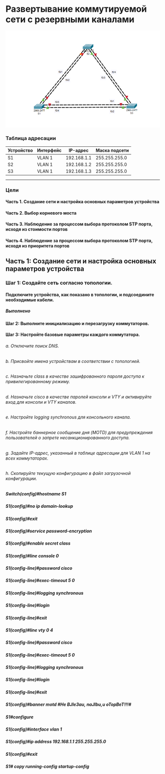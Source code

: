 # Развертывание коммутируемой сети с резервными каналами
![](schema.PNG)
### Таблица адресации
|Устройство|Интерфейс|IP-адрес   |Маска подсети|
|----------|---------|-----------|-------------|
|S1        |VLAN 1   |192.168.1.1|255.255.255.0|
|S2        |VLAN 1   |192.168.1.2|255.255.255.0|
|S3        |VLAN 1   |192.168.1.3|255.255.255.0|
------------------------------------------------
### Цели
#### Часть 1. Создание сети и настройка основных параметров устройства
#### Часть 2. Выбор корневого моста
#### Часть 3. Наблюдение за процессом выбора протоколом STP порта, исходя из стоимости портов
#### Часть 4. Наблюдение за процессом выбора протоколом STP порта, исходя из приоритета портов

## Часть 1:	Создание сети и настройка основных параметров устройства

### Шаг 1:	Создайте сеть согласно топологии.
#### Подключите устройства, как показано в топологии, и подсоедините необходимые кабели.
##### Выполнено
#### Шаг 2:	Выполните инициализацию и перезагрузку коммутаторов.
#### Шаг 3:	Настройте базовые параметры каждого коммутатора.
###### a.	Отключите поиск DNS.
###### b.	Присвойте имена устройствам в соответствии с топологией.
###### c.	Назначьте class в качестве зашифрованного пароля доступа к привилегированному режиму.
###### d.	Назначьте cisco в качестве паролей консоли и VTY и активируйте вход для консоли и VTY каналов.
###### e.	Настройте logging synchronous для консольного канала.
###### f.	Настройте баннерное сообщение дня (MOTD) для предупреждения пользователей о запрете несанкционированного доступа.
###### g.	Задайте IP-адрес, указанный в таблице адресации для VLAN 1 на всех коммутаторах.
###### h.	Скопируйте текущую конфигурацию в файл загрузочной конфигурации.

##### Switch(config)#hostname S1
##### S1(config)#no ip domain-lookup
##### S1(config)#exit
##### S1(config)#service password-encryption 
##### S1(config)#enable secret class
##### S1(config)#line console 0
##### S1(config-line)#password cisco
##### S1(config-line)#exec-timeout 5 0 
##### S1(config-line)#logging synchronous
##### S1(config-line)#login
##### S1(config-line)#exit
##### S1(config)#line vty 0 4
##### S1(config-line)#password cisco
##### S1(config-line)#exec-timeout 5 0 
##### S1(config-line)#logging synchronous
##### S1(config-line)#login
##### S1(config-line)#exit
##### S1(config)#banner motd #He BJle3au, naJlbu,u oTopBeT!!!#
##### S1#configure
##### S1(config)#interface vlan 1
##### S1(config)#ip address 192.168.1.1 255.255.255.0
##### S1(config)#exit
##### S1# copy running-config startup-config

